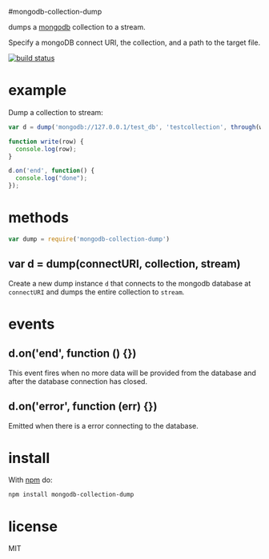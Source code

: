 #mongodb-collection-dump

dumps a [mongodb](https://npmjs.org/package/mongodb) collection to a stream.

Specify a mongoDB connect URI, the collection, and a path to the target file.

[![build status](https://secure.travis-ci.org/nickpoorman/mongodb-collection-dump.png)](http://travis-ci.org/nickpoorman/mongodb-collection-dump)

# example

Dump a collection to stream:

``` js
var d = dump('mongodb://127.0.0.1/test_db', 'testcollection', through(write));

function write(row) {
  console.log(row);
}

d.on('end', function() {
  console.log("done");
});
```

# methods

``` js
var dump = require('mongodb-collection-dump')
```

## var d = dump(connectURI, collection, stream)

Create a new dump instance `d` that connects to the mongodb database at `connectURI` and dumps the entire collection to `stream`.

# events

## d.on('end', function () {})

This event fires when no more data will be provided from the database and after the database connection has closed.

## d.on('error', function (err) {})

Emitted when there is a error connecting to the database.

# install

With [npm](https://npmjs.org) do:

```
npm install mongodb-collection-dump
```

# license

MIT